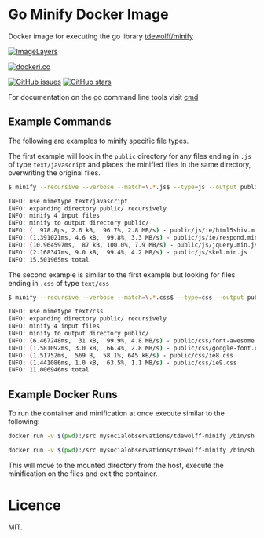 # Go Minify Docker Image

Docker image for executing the go library [tdewolff/minify](https://github.com/tdewolff/minify)

[![ImageLayers](https://imagelayers.io/badge/mysocialobservations/docker-tdewolff-minify:latest.svg)](https://imagelayers.io/?images=mysocialobservations/docker-tdewolff-minify:latest 'Get your own badge on imagelayers.io')

[![dockeri.co](http://dockeri.co/image/mysocialobservations/docker-tdewolff-minify)](https://hub.docker.com/r/mysocialobservations/docker-tdewolff-minify/)

[![GitHub issues](https://img.shields.io/github/issues/mysocialobservations/docker-tdewolff-minify.svg "GitHub issues")](https://github.com/mysocialobservations/docker-tdewolff-minify/issues)
[![GitHub stars](https://img.shields.io/github/stars/mysocialobservations/docker-tdewolff-minify.svg "GitHub stars")](https://github.com/mysocialobservations/docker-tdewolff-minify)

For documentation on the go command line tools visit
[cmd](https://github.com/tdewolff/minify/tree/master/cmd/minify) 

## Example Commands

The following are examples to minify specific file types.

The first example will look in the `public` directory for any files ending in
`.js` of type `text/javascript` and places the minified files in the same
directory, overwriting the original files. 

```bash
$ minify --recursive --verbose --match=\.*.js$ --type=js --output public/ public/

INFO: use mimetype text/javascript
INFO: expanding directory public/ recursively
INFO: minify 4 input files
INFO: minify to output directory public/
INFO: (  978.8µs, 2.6 kB,  96.7%, 2.8 MB/s) - public/js/ie/html5shiv.min.js
INFO: (1.391021ms, 4.6 kB,  99.8%, 3.3 MB/s) - public/js/ie/respond.min.js
INFO: (10.964597ms,  87 kB, 100.0%, 7.9 MB/s) - public/js/jquery.min.js
INFO: (2.168347ms, 9.0 kB,  99.4%, 4.2 MB/s) - public/js/skel.min.js
INFO: 15.501965ms total
```

The second example is similar to the first example but looking for files ending
in `.css` of type `text/css`

```bash
$ minify --recursive --verbose --match=\.*.css$ --type=css --output public/ public

INFO: use mimetype text/css
INFO: expanding directory public/ recursively
INFO: minify 4 input files
INFO: minify to output directory public/
INFO: (6.467248ms,  31 kB,  99.9%, 4.8 MB/s) - public/css/font-awesome.min.css
INFO: (1.581092ms, 3.0 kB,  66.4%, 2.8 MB/s) - public/css/google-font.css
INFO: (1.51752ms,  569 B,  58.1%, 645 kB/s) - public/css/ie8.css
INFO: (1.441086ms, 1.0 kB,  63.5%, 1.1 MB/s) - public/css/ie9.css
INFO: 11.006946ms total
```

## Example Docker Runs

To run the container and minification at once execute similar to the following:
```bash
docker run -v $(pwd):/src mysocialobservations/tdewolff-minify /bin/sh -c 'cd /src; minify --recursive --verbose --match=\.*.js$ --type=js --output public/ public/'
```

```bash
docker run -v $(pwd):/src mysocialobservations/tdewolff-minify /bin/sh -c 'cd /src; minify --recursive --verbose --match=\.*.css$ --type=css --output public/ public/'
```

This will move to the mounted directory from the host, execute the minification
on the files and exit the container.

# Licence

MIT.

